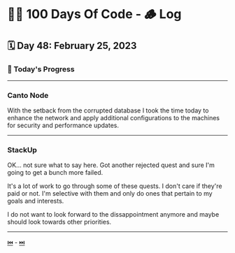 # 👨‍💻 100 Days Of Code - 🪵 Log

## 🗓️ Day 48: February 25, 2023

### **🥵 Today's Progress**

***

### **Canto Node**

With the setback from the corrupted database I took the time today to enhance the network and apply additional configurations to the machines for security and performance updates.

***

### **StackUp**

OK... not sure what to say here. Got another rejected quest and sure I'm going to get a bunch more failed.

It's a lot of work to go through some of these quests. I don't care if they're paid or not. I'm selective with them and only do ones that pertain to my goals and interests.

I do not want to look forward to the dissappointment anymore and maybe should look towards other priorities.

***

[⏮️](047.md) - [⏭️](049.md)
